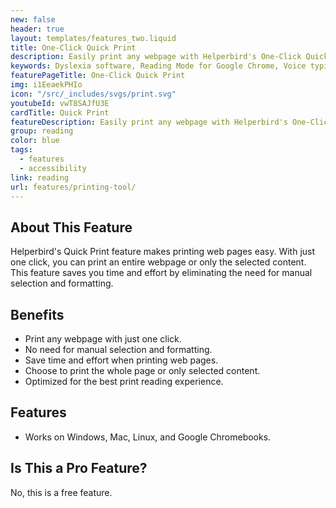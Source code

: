 ```yaml
---
new: false
header: true
layout: templates/features_two.liquid
title: One-Click Quick Print
description: Easily print any webpage with Helperbird's One-Click Quick Print feature. Print the whole page or just the content you select, making printing simple and hassle-free.
keywords: Dyslexia software, Reading Mode for Google Chrome, Voice typing for Chrome, Text to speech for Chrome, text reader, Immersive Reader, dyslexia fonts, accessibility software, dyslexia software, Helperbird for Edge, Helperbird for Firefox, Helperbird for Chrome, Opendyslexic for Chrome, OpenDyslexic
featurePageTitle: One-Click Quick Print
img: i1EeaekPHIo
icon: "/src/_includes/svgs/print.svg"
youtubeId: vwT8SAJfU3E
cardTitle: Quick Print 
featureDescription: Easily print any webpage with Helperbird's One-Click Quick Print feature. Print the whole page or just the content you select, making printing simple and hassle-free.
group: reading
color: blue
tags: 
  - features
  - accessibility
link: reading
url: features/printing-tool/
---
```


## About This Feature

Helperbird's Quick Print feature makes printing web pages easy. With just one click, you can print an entire webpage or only the selected content. This feature saves you time and effort by eliminating the need for manual selection and formatting.

## Benefits

- Print any webpage with just one click.
- No need for manual selection and formatting.
- Save time and effort when printing web pages.
- Choose to print the whole page or only selected content.
- Optimized for the best print reading experience.

## Features

- Works on Windows, Mac, Linux, and Google Chromebooks.

## Is This a Pro Feature?

No, this is a free feature.
